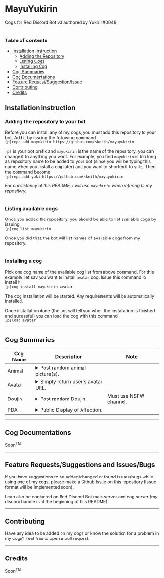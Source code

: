 # MayuYukirin
Cogs for Red Discord Bot v3 authored by Yukirin#0048  
&nbsp;  

### Table of contents
* [Installation Instruction](#installation-instruction)  
    * [Adding the Repository](#adding-the-repository-to-your-bot)  
    * [Listing Cogs](#listing-available-cogs)  
    * [Installing Cog](#installing-a-cog)  
* [Cog Summaries](#cog-summaries)  
* [Cog Documentations](#cog-documentations)
* [Feature Request/Suggestion/Issue](#feature-requestssuggestions-and-issuesbugs)  
* [Contributing](#contributing)  
* [Credits](#credits)


## Installation instruction
### Adding the repository to your bot
Before you can install any of my cogs, you must add this repository to your bot. Add it by issuing the following command  
`[p]repo add mayukirin https://github.com/skeith/mayuyukirin`

`[p]` is your bot prefix and `mayukirin` is the name of the repository, you can change it to anything you want. For example, you find `mayukirin` is too long as repository name to be added to your bot (since you will be typing this name when you install a cog later) and you want to shorten it to `yuki`. Then the command become  
`[p]repo add yuki https://github.com/skeith/mayuyukirin`

*For consistency of this README, I will use `mayukirin` when refering to my repository.*  
&nbsp;

### Listing available cogs
Once you added the repository, you should be able to list available cogs by issuing  
`[p]cog list mayukirin`

Once you did that, the bot will list names of available cogs from my repository.  
&nbsp;

### Installing a cog
Pick one cog name of the available cog list from above command. For this example, let say you want to install `avatar` cog. Issue this command to install it  
`[p]cog install mayukirin avatar`  

The cog installation will be started. Any requirements will be automatically installed.

Once installation done (the bot will tell you when the installation is finished and sucessful) you can load the cog with this command  
`[p]load avatar`  
****

## Cog Summaries

| Cog Name | Description | Note |
| -------- | ----------- | ---- |
| Animal | <details><summary>Post random animal picture(s).</summary> Allows you to post these animal : cat, dog, fox, pug.</details> | |
| Avatar | <details><summary>Simply return user's avatar URL.</summary> Sorry to fail your expectation. This cog has no extra description.</details> | |
| Doujin | <details><summary>Post random Doujin.</summary> Fetch post from : nhentai, tsumino, hbrowse.</details> | Must use NSFW channel. |
| PDA | <details><summary>Public Display of Affection.</summary> This allow you to show your affection to other member with animated GIF. Currently only have `pat` command</details> | |
****

## Cog Documentations

Soon<sup>TM</sup>
****

## Feature Requests/Suggestions and Issues/Bugs

If you have suggestions to be added/changed or found issues/bugs while using one of my cogs, please make a Github Issue on this repository (Issue format will be implemented soon).

I can also be contacted on Red Discord Bot main server and cog server (my discord handle is at the beginning of this README).
****


## Contributing

Have any idea to be added on my cogs or know the solution for a problem in my cogs? Feel free to open a pull request.
****


## Credits

Soon<sup>TM</sup>